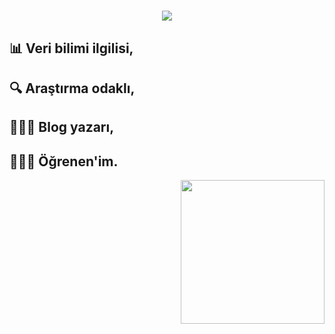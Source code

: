 <h1 align="center">
  <a href="https://git.io/typing-svg">
    <img src="https://readme-typing-svg.herokuapp.com/?lines=Merhabalar,;GitHub+profilime+hoşgeldin!&center=true&size=25">
  </a>
</h1>

## 📊 Veri bilimi ilgilisi, 
## 🔍 Araştırma odaklı, 
## 👩🏻‍💻 Blog yazarı,
## 🏃🏻‍♀️ Öğrenen'im.


<img align='right' src="https://cdn.berksmbl.com/file/berksmbl/daftpunktocat-guy.gif" width="230">


